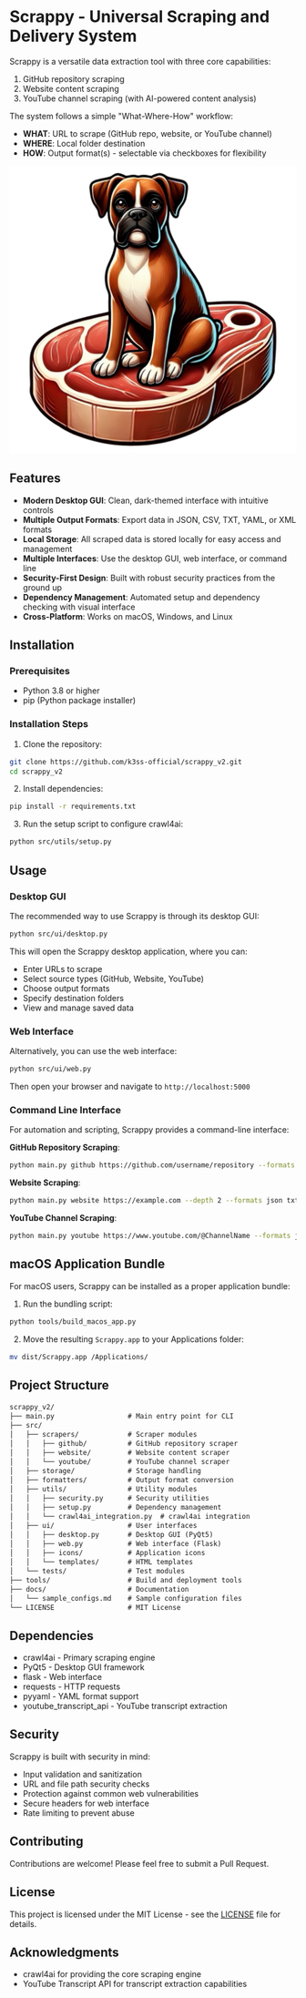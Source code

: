 # Scrappy - Universal Scraping and Delivery System

Scrappy is a versatile data extraction tool with three core capabilities:
1. GitHub repository scraping
2. Website content scraping 
3. YouTube channel scraping (with AI-powered content analysis)

The system follows a simple "What-Where-How" workflow:
- **WHAT**: URL to scrape (GitHub repo, website, or YouTube channel)
- **WHERE**: Local folder destination
- **HOW**: Output format(s) - selectable via checkboxes for flexibility

![Scrappy Logo](src/ui/icons/scrappy_icon.png)

## Features

- **Modern Desktop GUI**: Clean, dark-themed interface with intuitive controls
- **Multiple Output Formats**: Export data in JSON, CSV, TXT, YAML, or XML formats
- **Local Storage**: All scraped data is stored locally for easy access and management
- **Multiple Interfaces**: Use the desktop GUI, web interface, or command line
- **Security-First Design**: Built with robust security practices from the ground up
- **Dependency Management**: Automated setup and dependency checking with visual interface
- **Cross-Platform**: Works on macOS, Windows, and Linux

## Installation

### Prerequisites

- Python 3.8 or higher
- pip (Python package installer)

### Installation Steps

1. Clone the repository:
```bash
git clone https://github.com/k3ss-official/scrappy_v2.git
cd scrappy_v2
```

2. Install dependencies:
```bash
pip install -r requirements.txt
```

3. Run the setup script to configure crawl4ai:
```bash
python src/utils/setup.py
```

## Usage

### Desktop GUI

The recommended way to use Scrappy is through its desktop GUI:

```bash
python src/ui/desktop.py
```

This will open the Scrappy desktop application, where you can:
- Enter URLs to scrape
- Select source types (GitHub, Website, YouTube)
- Choose output formats
- Specify destination folders
- View and manage saved data

### Web Interface

Alternatively, you can use the web interface:

```bash
python src/ui/web.py
```

Then open your browser and navigate to `http://localhost:5000`

### Command Line Interface

For automation and scripting, Scrappy provides a command-line interface:

**GitHub Repository Scraping**:
```bash
python main.py github https://github.com/username/repository --formats json csv
```

**Website Scraping**:
```bash
python main.py website https://example.com --depth 2 --formats json txt
```

**YouTube Channel Scraping**:
```bash
python main.py youtube https://www.youtube.com/@ChannelName --formats json yaml
```

## macOS Application Bundle

For macOS users, Scrappy can be installed as a proper application bundle:

1. Run the bundling script:
```bash
python tools/build_macos_app.py
```

2. Move the resulting `Scrappy.app` to your Applications folder:
```bash
mv dist/Scrappy.app /Applications/
```

## Project Structure

```
scrappy_v2/
├── main.py                  # Main entry point for CLI
├── src/
│   ├── scrapers/            # Scraper modules
│   │   ├── github/          # GitHub repository scraper
│   │   ├── website/         # Website content scraper
│   │   └── youtube/         # YouTube channel scraper
│   ├── storage/             # Storage handling
│   ├── formatters/          # Output format conversion
│   ├── utils/               # Utility modules
│   │   ├── security.py      # Security utilities
│   │   ├── setup.py         # Dependency management
│   │   └── crawl4ai_integration.py  # crawl4ai integration
│   ├── ui/                  # User interfaces
│   │   ├── desktop.py       # Desktop GUI (PyQt5)
│   │   ├── web.py           # Web interface (Flask)
│   │   ├── icons/           # Application icons
│   │   └── templates/       # HTML templates
│   └── tests/               # Test modules
├── tools/                   # Build and deployment tools
├── docs/                    # Documentation
│   └── sample_configs.md    # Sample configuration files
└── LICENSE                  # MIT License
```

## Dependencies

- crawl4ai - Primary scraping engine
- PyQt5 - Desktop GUI framework
- flask - Web interface
- requests - HTTP requests
- pyyaml - YAML format support
- youtube_transcript_api - YouTube transcript extraction

## Security

Scrappy is built with security in mind:
- Input validation and sanitization
- URL and file path security checks
- Protection against common web vulnerabilities
- Secure headers for web interface
- Rate limiting to prevent abuse

## Contributing

Contributions are welcome! Please feel free to submit a Pull Request.

## License

This project is licensed under the MIT License - see the [LICENSE](LICENSE) file for details.

## Acknowledgments

- crawl4ai for providing the core scraping engine
- YouTube Transcript API for transcript extraction capabilities
